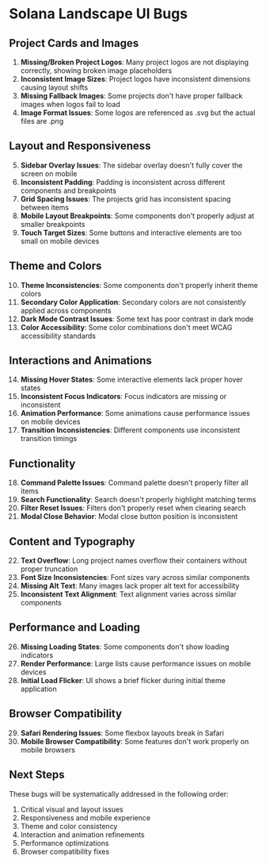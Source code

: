 # Solana Landscape UI Bugs

## Project Cards and Images
1. **Missing/Broken Project Logos**: Many project logos are not displaying correctly, showing broken image placeholders
2. **Inconsistent Image Sizes**: Project logos have inconsistent dimensions causing layout shifts
3. **Missing Fallback Images**: Some projects don't have proper fallback images when logos fail to load
4. **Image Format Issues**: Some logos are referenced as .svg but the actual files are .png

## Layout and Responsiveness
5. **Sidebar Overlay Issues**: The sidebar overlay doesn't fully cover the screen on mobile
6. **Inconsistent Padding**: Padding is inconsistent across different components and breakpoints
7. **Grid Spacing Issues**: The projects grid has inconsistent spacing between items
8. **Mobile Layout Breakpoints**: Some components don't properly adjust at smaller breakpoints
9. **Touch Target Sizes**: Some buttons and interactive elements are too small on mobile devices

## Theme and Colors
10. **Theme Inconsistencies**: Some components don't properly inherit theme colors
11. **Secondary Color Application**: Secondary colors are not consistently applied across components
12. **Dark Mode Contrast Issues**: Some text has poor contrast in dark mode
13. **Color Accessibility**: Some color combinations don't meet WCAG accessibility standards

## Interactions and Animations
14. **Missing Hover States**: Some interactive elements lack proper hover states
15. **Inconsistent Focus Indicators**: Focus indicators are missing or inconsistent
16. **Animation Performance**: Some animations cause performance issues on mobile devices
17. **Transition Inconsistencies**: Different components use inconsistent transition timings

## Functionality
18. **Command Palette Issues**: Command palette doesn't properly filter all items
19. **Search Functionality**: Search doesn't properly highlight matching terms
20. **Filter Reset Issues**: Filters don't properly reset when clearing search
21. **Modal Close Behavior**: Modal close button position is inconsistent

## Content and Typography
22. **Text Overflow**: Long project names overflow their containers without proper truncation
23. **Font Size Inconsistencies**: Font sizes vary across similar components
24. **Missing Alt Text**: Many images lack proper alt text for accessibility
25. **Inconsistent Text Alignment**: Text alignment varies across similar components

## Performance and Loading
26. **Missing Loading States**: Some components don't show loading indicators
27. **Render Performance**: Large lists cause performance issues on mobile devices
28. **Initial Load Flicker**: UI shows a brief flicker during initial theme application

## Browser Compatibility
29. **Safari Rendering Issues**: Some flexbox layouts break in Safari
30. **Mobile Browser Compatibility**: Some features don't work properly on mobile browsers

## Next Steps
These bugs will be systematically addressed in the following order:
1. Critical visual and layout issues
2. Responsiveness and mobile experience
3. Theme and color consistency
4. Interaction and animation refinements
5. Performance optimizations
6. Browser compatibility fixes
